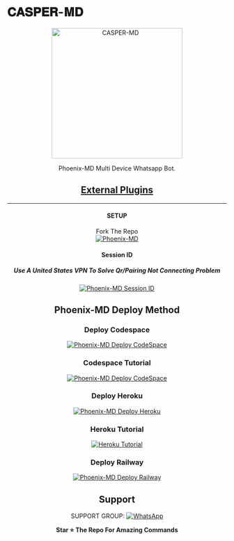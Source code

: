    # 𝐂𝐀𝐒𝐏𝐄𝐑-𝐌𝐃
<div align="center">
<a href="https://readme-typing-svg.demolab.com?font=Ribeye&size=50&pause=1000&color=F710B1&center=true&width=910&height=100&lines=I'M+CASPER-MD;Multi+Divice+Whatsapp+Bot;Coded+By+Traby Suresh" alt="Typing SVG" /></a>
  
<p align="center">  
  <a href="https://youtube.com/@traby_casper?si=vKaUi57lJWwBJrsW">
    <img alt=CASPER-MD height="300" src="https://ibb.co/yfY4vNN">
   
</a> 
    
</p>
<p align="center">
<a 

####  
Phoenix-MD Multi Device Whatsapp Bot.
## <sub>[External Plugins](https://github.com/AbhishekSuresh2/External-Plugins)</sub>

***

#### SETUP

Fork The Repo
    <br>
<a href="https://github.com/AbhishekSuresh2/Phoenix-MD/fork"><img title="Phoenix-MD" src="https://img.shields.io/badge/FORK Phoenix MD-h?color=black&style=for-the-badge&logo=stackshare"></a>

#### Session ID

##### Use A United States VPN To Solve Qr/Pairing Not Connecting Problem
<a href="https://phoenix-mdsessionid-0ae5aea325e1.herokuapp.com"><img title="Phoenix-MD Session ID" src="https://img.shields.io/badge/GET SESSION ID-h?color=black&style=for-the-badge&logo=msi"></a>

## Phoenix-MD Deploy Method


### Deploy Codespace

<a href="https://github.com/codespaces/new"><img title="Phoenix-MD Deploy CodeSpace" src="https://img.shields.io/badge/DEPLOY CODESPACE-h?color=black&style=for-the-badge&logo=visualstudiocode"></a>

### Codespace Tutorial

<a href="https://youtu.be/ZSwJtaN0BUk?si=FOsYpMs4WbvBFCpY"><img title="Phoenix-MD Deploy CodeSpace" src="https://img.shields.io/badge/Codespace Tutorial-h?color=black&style=for-the-badge&logo=visualstudiocode"></a>

### Deploy Heroku 

<a href="https://phoenix-md-deploy-60f819d2cba8.herokuapp.com/heroku"><img title="Phoenix-MD Deploy Heroku" src="https://img.shields.io/badge/DEPLOY HEROKU-h?color=black&style=for-the-badge&logo=heroku"></a>

### Heroku Tutorial

<a href="https://youtu.be/sDojtm-bwN4?si=gbvAqTOSfuVRU2-k"><img title="Heroku Tutorial" src="https://img.shields.io/badge/Heroku Tutorial-h?color=black&style=for-the-badge&logo=heroku"></a>
### Deploy Railway

<a href="https://railway.app/new"><img title="Phoenix-MD Deploy Railway" src="https://img.shields.io/badge/DEPLOY RAILWAY-h?color=black&style=for-the-badge&logo=Railway"></a> 
 
 ## Support

SUPPORT GROUP: <a href="https://chat.whatsapp.com/BOLb0ICN3sAJ5dloRBw5VD"><img alt="WhatsApp" src="https://img.shields.io/badge/WhatsApp-25D366?style=for-the-badge&logo=whatsapp&logoColor=white"/></a>

**Star ⭐ The Repo For Amazing Commands**

